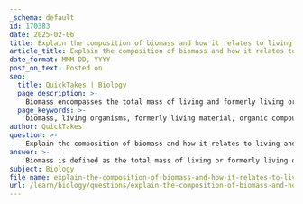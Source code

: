 ```yaml
---
_schema: default
id: 170383
date: 2025-02-06
title: Explain the composition of biomass and how it relates to living and formerly living material.
article_title: Explain the composition of biomass and how it relates to living and formerly living material.
date_format: MMM DD, YYYY
post_on_text: Posted on
seo:
  title: QuickTakes | Biology
  page_description: >-
    Biomass encompasses the total mass of living and formerly living organisms, consisting largely of organic compounds, playing a critical role in the carbon cycle as both a carbon reservoir and a participant in carbon exchange processes.
  page_keywords: >-
    biomass, living organisms, formerly living material, organic compounds, carbon cycle, photosynthesis, carbon reservoir, decomposition, microorganisms, detritivores, carbon exchange, ecosystems, forests, marine ecosystems, phytoplankton
author: QuickTakes
question: >-
    Explain the composition of biomass and how it relates to living and formerly living material.
answer: >-
    Biomass is defined as the total mass of living or formerly living organisms in a specific area or ecosystem. It encompasses all forms of life, including plants, animals, and microorganisms, and is typically measured in terms of dry weight. The composition of biomass primarily consists of organic compounds, which are carbon-based molecules that form the structural and functional components of living organisms.\n\nIn the context of the carbon cycle, biomass plays a crucial role as it serves as a significant carbon reservoir. During processes such as photosynthesis, plants absorb carbon dioxide (CO2) from the atmosphere and convert it into organic matter, which contributes to their biomass. This process not only helps in storing carbon but also produces oxygen as a byproduct, which is essential for the survival of aerobic organisms.\n\nWhen organisms die, their biomass undergoes decomposition, a process facilitated by microorganisms and detritivores. During decomposition, the carbon stored in the biomass is released back into the environment, primarily as CO2, thus contributing to the cycling of carbon. This release can occur through respiration by decomposers or through the breakdown of organic matter, which is essential for maintaining the balance of carbon in the atmosphere and ecosystems.\n\nAdditionally, biomass can be categorized into living biomass (the mass of currently living organisms) and dead biomass (the mass of organisms that have died but have not yet decomposed). For example, forests are characterized by high biomass due to the large number of trees and plants, which store significant amounts of carbon. Marine ecosystems also contribute to biomass through phytoplankton, which are microscopic organisms that form the base of the aquatic food web and play a vital role in carbon fixation.\n\nIn summary, biomass is a critical component of the carbon cycle, representing both living and formerly living material that stores carbon in organic forms. Its dynamics influence carbon exchange between the atmosphere, biosphere, and other components of the Earth system, highlighting its importance in ecological and environmental processes.
subject: Biology
file_name: explain-the-composition-of-biomass-and-how-it-relates-to-living-and-formerly-living-material.md
url: /learn/biology/questions/explain-the-composition-of-biomass-and-how-it-relates-to-living-and-formerly-living-material
---
```


&nbsp;